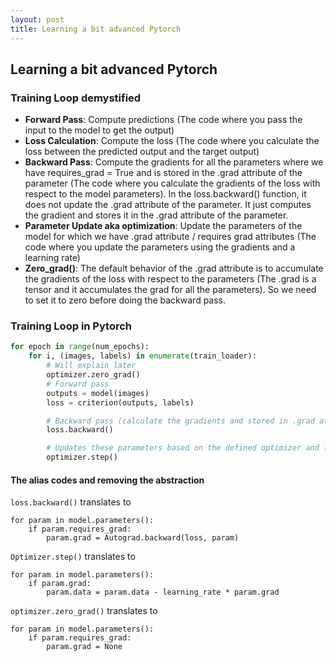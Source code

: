```yaml
---
layout: post
title: Learning a bit advanced Pytorch
---
```


## Learning a bit advanced Pytorch

### Training Loop demystified
* **Forward Pass**: Compute predictions (The code where you pass the input to the model to get the output)
* **Loss Calculation**: Compute the loss (The code where you calculate the loss between the predicted output and the target output)
* **Backward Pass**: Compute the gradients for all the parameters where we have requires_grad = True and is stored in the .grad attribute of the parameter (The code where you calculate the gradients of the loss with respect to the model parameters). In the loss.backward() function, it does not update the .grad attribute of the parameter. It just computes the gradient and stores it in the .grad attribute of the parameter.
* **Parameter Update aka optimization**: Update the parameters of the model for which we have .grad attribute / requires grad attributes (The code where you update the parameters using the gradients and a learning rate)
* **Zero_grad()**: The default behavior of the .grad attribute is to accumulate the gradients of the loss with respect to the parameters (The .grad is a tensor and it accumulates the grad for all the parameters). So we need to set it to zero before doing the backward pass.


### Training Loop in Pytorch
```python
for epoch in range(num_epochs):
    for i, (images, labels) in enumerate(train_loader):     
        # Will explain later
        optimizer.zero_grad()
        # Forward pass
        outputs = model(images)
        loss = criterion(outputs, labels)

        # Backward pass (calculate the gradients and stored in .grad attribute of the parameter)
        loss.backward()

        # Updates these parameters based on the defined optimizer and learning rate
        optimizer.step()
```



####  The alias codes and removing the abstraction 

`loss.backward()` translates to  
```
for param in model.parameters():
    if param.requires_grad:
        param.grad = Autograd.backward(loss, param)

```

`Optimizer.step()` translates to 
```
for param in model.parameters():
    if param.grad:
        param.data = param.data - learning_rate * param.grad

```

`optimizer.zero_grad()` translates to 
```
for param in model.parameters():
    if param.requires_grad:
        param.grad = None
```
